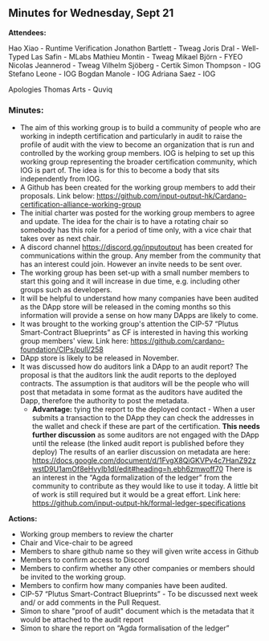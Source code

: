 ## Minutes for Wednesday, Sept 21

**Attendees:**

Hao Xiao - Runtime Verification
Jonathon Bartlett - Tweag
Joris Dral - Well-Typed
Las Safin - MLabs
Mathieu Montin - Tweag
Mikael Björn - FYEO
Nicolas Jeannerod - Tweag
Vilhelm Sjöberg - Certik
Simon Thompson - IOG
Stefano Leone - IOG
Bogdan Manole - IOG
Adriana Saez - IOG

Apologies
Thomas Arts - Quviq

### Minutes:

* The aim of this working group is to build a community of people who are working in indepth certification and particularly in audit to raise the profile of audit with the view to become an organization that is run and controlled by the working group members. IOG is helping to set up this working group representing the broader certification community, which IOG is part of. The idea is for this to become a body that sits independently from IOG.
* A Github has been created for the working group members to add their proposals. Link below: https://github.com/input-output-hk/Cardano-certification-alliance-working-group
* The initial charter was posted for the working group members to agree and update. The idea for the chair is to have a rotating chair so somebody has this role for a period of time only, with a vice chair that takes over as next chair.
* A discord channel https://discord.gg/inputoutput has been created for communications within the group. Any member from the community that has an interest could join. However an invite needs to be sent over.
* The working group has been set-up with a small number members to start this going and it will increase in due time, e.g. including other groups such as developers.  
* It will be helpful to understand how many companies have been audited as the DApp store will be released in the coming months so this information will provide a sense on how many DApps are likely to come.
* It was brought to the working group's attention the CIP-57 “Plutus Smart-Contract Blueprints” as CF is interested in having this working group members' view. Link here: https://github.com/cardano-foundation/CIPs/pull/258
* DApp store is likely to be released in November.
* It was discussed how do auditors link a DApp to an audit report? The proposal is that the auditors link the audit reports to the deployed contracts. The assumption is that auditors will be the people who will post that metadata in some format as the auditors have audited the Dapp, therefore the authority to post the metadata.
    * **Advantage:** tying the report to the deployed contact - When a user submits a transaction to the DApp they can check the addresses in the wallet and check if these are part of the certification.
**This needs further discussion** as some auditors are not engaged with the DApp until the release (the linked audit report is published before they deploy)
The results of an earlier discussion on metadata are here: https://docs.google.com/document/d/1FvgX8QiGKVPv4c7HanZ92zwstD9U1amOf8eHvyIb1dI/edit#heading=h.ebh6zmwoff70
There is an interest in the “Agda formalization of the ledger” from the community to contribute as they would like to use it today. A little bit of work is still required but it would be a great effort. Link here: https://github.com/input-output-hk/formal-ledger-specifications

**Actions:**

* Working group members to review the charter
* Chair and Vice-chair to be agreed
* Members to share github name so they will given write access in Github
* Members to confirm access to Discord
* Members to confirm whether any other companies or members should be invited to the working group.
* Members to confirm how many companies have been audited.
* CIP-57 “Plutus Smart-Contract Blueprints” - To be discussed next week and/ or add comments in the Pull Request.
* Simon to share "proof of audit" document which is the metadata that it would be attached to the audit report
* Simon to share the report on “Agda formalisation of the ledger”
